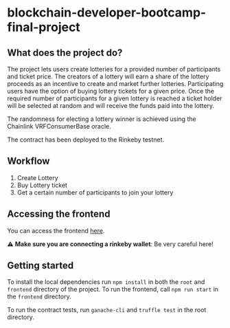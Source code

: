 # blockchain-developer-bootcamp-final-project

## What does the project do?
The project lets users create lotteries for a provided number of participants and ticket price. The creators of a lottery will earn a share of the lottery proceeds as an incentive to create and market further lotteries. Participating users have the option of buying lottery tickets for a given price. Once the required number of participants for a given lottery is reached a ticket holder will be selected at random and will receive the funds paid into the lottery.

The randomness for electing a lottery winner is achieved using the Chainlink VRFConsumerBase oracle.

The contract has been deployed to the Rinkeby testnet.

## Workflow
1. Create Lottery
2. Buy Lottery ticket
3. Get a certain number of participants to join your lottery

## Accessing the frontend
You can access the frontend [here](https://tariftow.github.io/blockchain-developer-bootcamp-final-project/).

:warning:  **Make sure you are connecting a rinkeby wallet**: Be very careful here!

## Getting started
To install the local dependencies run `npm install` in both the `root` and `frontend` directory of the project. To run the frontend, call `npm run start` in the `frontend` directory.

To run the contract tests, run `ganache-cli` and `truffle test` in the root directory.
